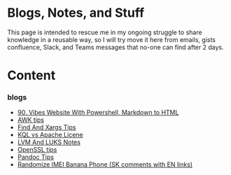 ﻿# Blogs, Notes, and Stuff
This page is intended to rescue me in my ongoing struggle to share knowledge in a reusable way, so I will try move it here from emails, gists confluence, Slack, and Teams messages that no-one can find after 2 days.
# Content
### blogs
* [90. Vibes Website With Powershell, Markdown to HTML](./content/blogs/90.VibeWebsiteWithPowershellMarkdown2HTML.md)
* [AWK tips](./content/blogs/AWK.md)
* [Find And Xargs Tips](./content/blogs/FindAndXargsTips.md)
* [KQL vs Apache Licene](./content/blogs/KQLvsLucene.md)
* [LVM And LUKS Notes](./content/blogs/LvmAndLuksNotes.md)
* [OpenSSL tips](./content/blogs/OpenSslTips.md)
* [Pandoc Tips](./content/blogs/PandocTips.md)
* [Randomize IMEI Banana Phone (SK comments with EN links) ](./content/blogs/RandomizeIMEIonBananaPhone.md)
